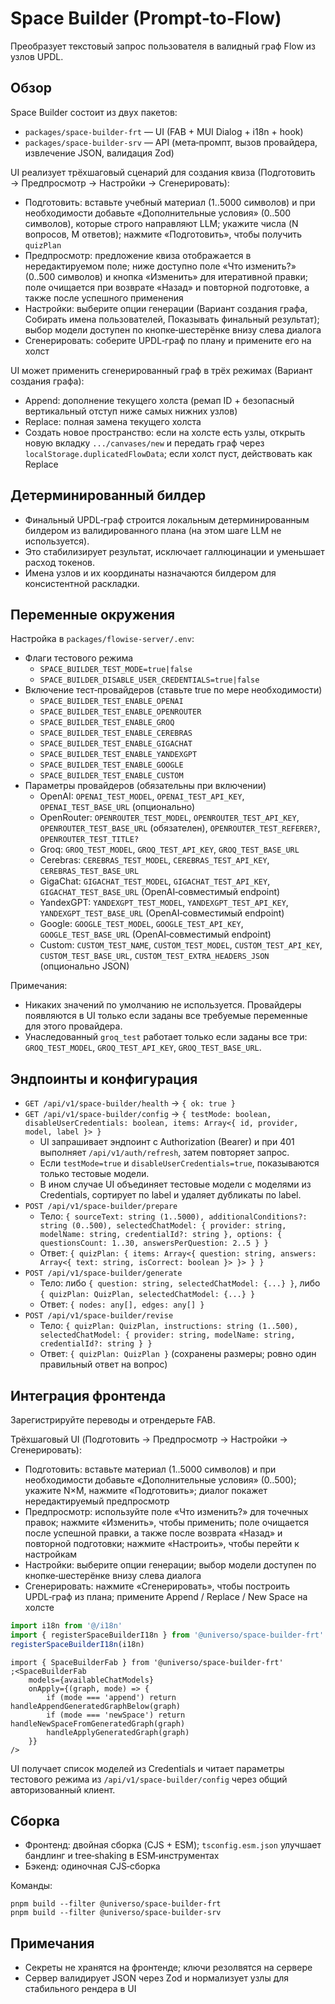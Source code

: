 # Space Builder (Prompt‑to‑Flow)

Преобразует текстовый запрос пользователя в валидный граф Flow из узлов UPDL.

## Обзор

Space Builder состоит из двух пакетов:

-   `packages/space-builder-frt` — UI (FAB + MUI Dialog + i18n + hook)
-   `packages/space-builder-srv` — API (мета‑промпт, вызов провайдера, извлечение JSON, валидация Zod)

UI реализует трёхшаговый сценарий для создания квиза (Подготовить → Предпросмотр → Настройки → Сгенерировать):

-   Подготовить: вставьте учебный материал (1..5000 символов) и при необходимости добавьте «Дополнительные условия» (0..500 символов), которые строго направляют LLM; укажите числа (N вопросов, M ответов); нажмите «Подготовить», чтобы получить `quizPlan`
-   Предпросмотр: предложение квиза отображается в нередактируемом поле; ниже доступно поле «Что изменить?» (0..500 символов) и кнопка «Изменить» для итеративной правки; поле очищается при возврате «Назад» и повторной подготовке, а также после успешного применения
-   Настройки: выберите опции генерации (Вариант создания графа, Собирать имена пользователей, Показывать финальный результат); выбор модели доступен по кнопке‑шестерёнке внизу слева диалога
-   Сгенерировать: соберите UPDL‑граф по плану и примените его на холст

UI может применить сгенерированный граф в трёх режимах (Вариант создания графа):

-   Append: дополнение текущего холста (ремап ID + безопасный вертикальный отступ ниже самых нижних узлов)
-   Replace: полная замена текущего холста
-   Создать новое пространство: если на холсте есть узлы, открыть новую вкладку `.../canvases/new` и передать граф через `localStorage.duplicatedFlowData`; если холст пуст, действовать как Replace

## Детерминированный билдер

-   Финальный UPDL‑граф строится локальным детерминированным билдером из валидированного плана (на этом шаге LLM не используется).
-   Это стабилизирует результат, исключает галлюцинации и уменьшает расход токенов.
-   Имена узлов и их координаты назначаются билдером для консистентной раскладки.

## Переменные окружения

Настройка в `packages/flowise-server/.env`:

-   Флаги тестового режима
    -   `SPACE_BUILDER_TEST_MODE=true|false`
    -   `SPACE_BUILDER_DISABLE_USER_CREDENTIALS=true|false`
-   Включение тест‑провайдеров (ставьте true по мере необходимости)
    -   `SPACE_BUILDER_TEST_ENABLE_OPENAI`
    -   `SPACE_BUILDER_TEST_ENABLE_OPENROUTER`
    -   `SPACE_BUILDER_TEST_ENABLE_GROQ`
    -   `SPACE_BUILDER_TEST_ENABLE_CEREBRAS`
    -   `SPACE_BUILDER_TEST_ENABLE_GIGACHAT`
    -   `SPACE_BUILDER_TEST_ENABLE_YANDEXGPT`
    -   `SPACE_BUILDER_TEST_ENABLE_GOOGLE`
    -   `SPACE_BUILDER_TEST_ENABLE_CUSTOM`
-   Параметры провайдеров (обязательны при включении)
    -   OpenAI: `OPENAI_TEST_MODEL`, `OPENAI_TEST_API_KEY`, `OPENAI_TEST_BASE_URL` (опционально)
    -   OpenRouter: `OPENROUTER_TEST_MODEL`, `OPENROUTER_TEST_API_KEY`, `OPENROUTER_TEST_BASE_URL` (обязателен), `OPENROUTER_TEST_REFERER?`, `OPENROUTER_TEST_TITLE?`
    -   Groq: `GROQ_TEST_MODEL`, `GROQ_TEST_API_KEY`, `GROQ_TEST_BASE_URL`
    -   Cerebras: `CEREBRAS_TEST_MODEL`, `CEREBRAS_TEST_API_KEY`, `CEREBRAS_TEST_BASE_URL`
    -   GigaChat: `GIGACHAT_TEST_MODEL`, `GIGACHAT_TEST_API_KEY`, `GIGACHAT_TEST_BASE_URL` (OpenAI‑совместимый endpoint)
    -   YandexGPT: `YANDEXGPT_TEST_MODEL`, `YANDEXGPT_TEST_API_KEY`, `YANDEXGPT_TEST_BASE_URL` (OpenAI‑совместимый endpoint)
    -   Google: `GOOGLE_TEST_MODEL`, `GOOGLE_TEST_API_KEY`, `GOOGLE_TEST_BASE_URL` (OpenAI‑совместимый endpoint)
    -   Custom: `CUSTOM_TEST_NAME`, `CUSTOM_TEST_MODEL`, `CUSTOM_TEST_API_KEY`, `CUSTOM_TEST_BASE_URL`, `CUSTOM_TEST_EXTRA_HEADERS_JSON` (опционально JSON)

Примечания:

-   Никаких значений по умолчанию не используется. Провайдеры появляются в UI только если заданы все требуемые переменные для этого провайдера.
-   Унаследованный `groq_test` работает только если заданы все три: `GROQ_TEST_MODEL`, `GROQ_TEST_API_KEY`, `GROQ_TEST_BASE_URL`.

## Эндпоинты и конфигурация

-   `GET /api/v1/space-builder/health` → `{ ok: true }`
-   `GET /api/v1/space-builder/config` → `{ testMode: boolean, disableUserCredentials: boolean, items: Array<{ id, provider, model, label }> }`
    -   UI запрашивает эндпоинт с Authorization (Bearer) и при 401 выполняет `/api/v1/auth/refresh`, затем повторяет запрос.
    -   Если `testMode=true` и `disableUserCredentials=true`, показываются только тестовые модели.
    -   В ином случае UI объединяет тестовые модели с моделями из Credentials, сортирует по label и удаляет дубликаты по label.
-   `POST /api/v1/space-builder/prepare`
    -   Тело: `{ sourceText: string (1..5000), additionalConditions?: string (0..500), selectedChatModel: { provider: string, modelName: string, credentialId?: string }, options: { questionsCount: 1..30, answersPerQuestion: 2..5 } }`
    -   Ответ: `{ quizPlan: { items: Array<{ question: string, answers: Array<{ text: string, isCorrect: boolean }> }> } }`
-   `POST /api/v1/space-builder/generate`
    -   Тело: либо `{ question: string, selectedChatModel: {...} }`, либо `{ quizPlan: QuizPlan, selectedChatModel: {...} }`
    -   Ответ: `{ nodes: any[], edges: any[] }`
-   `POST /api/v1/space-builder/revise`
    -   Тело: `{ quizPlan: QuizPlan, instructions: string (1..500), selectedChatModel: { provider: string, modelName: string, credentialId?: string } }`
    -   Ответ: `{ quizPlan: QuizPlan }` (сохранены размеры; ровно один правильный ответ на вопрос)

## Интеграция фронтенда

Зарегистрируйте переводы и отрендерьте FAB.

Трёхшаговый UI (Подготовить → Предпросмотр → Настройки → Сгенерировать):

-   Подготовить: вставьте материал (1..5000 символов) и при необходимости добавьте «Дополнительные условия» (0..500); укажите N×M, нажмите «Подготовить»; диалог покажет нередактируемый предпросмотр
-   Предпросмотр: используйте поле «Что изменить?» для точечных правок; нажмите «Изменить», чтобы применить; поле очищается после успешной правки, а также после возврата «Назад» и повторной подготовки; нажмите «Настроить», чтобы перейти к настройкам
-   Настройки: выберите опции генерации; выбор модели доступен по кнопке‑шестерёнке внизу слева диалога
-   Сгенерировать: нажмите «Сгенерировать», чтобы построить UPDL‑граф из плана; примените Append / Replace / New Space на холсте

```ts
import i18n from '@/i18n'
import { registerSpaceBuilderI18n } from '@universo/space-builder-frt'
registerSpaceBuilderI18n(i18n)
```

```tsx
import { SpaceBuilderFab } from '@universo/space-builder-frt'
;<SpaceBuilderFab
    models={availableChatModels}
    onApply={(graph, mode) => {
        if (mode === 'append') return handleAppendGeneratedGraphBelow(graph)
        if (mode === 'newSpace') return handleNewSpaceFromGeneratedGraph(graph)
        handleApplyGeneratedGraph(graph)
    }}
/>
```

UI получает список моделей из Credentials и читает параметры тестового режима из `/api/v1/space-builder/config` через общий авторизованный клиент.

## Сборка

-   Фронтенд: двойная сборка (CJS + ESM); `tsconfig.esm.json` улучшает бандлинг и tree‑shaking в ESM‑инструментах
-   Бэкенд: одиночная CJS‑сборка

Команды:

```
pnpm build --filter @universo/space-builder-frt
pnpm build --filter @universo/space-builder-srv
```

## Примечания

-   Секреты не хранятся на фронтенде; ключи резолвятся на сервере
-   Сервер валидирует JSON через Zod и нормализует узлы для стабильного рендера в UI

